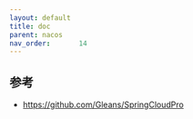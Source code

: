 ```yaml
---
layout: default
title: doc
parent: nacos
nav_order:       14
---
```


## 参考
- https://github.com/Gleans/SpringCloudPro
